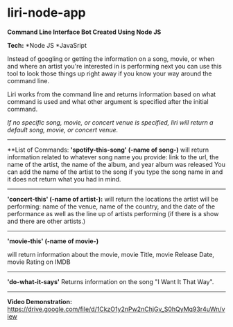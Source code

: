 # liri-node-app
**Command Line Interface Bot Created Using Node JS**

**Tech:**
*Node JS
*JavaSript

Instead of googling or getting the information on a song, movie, or when and where an artist you're interested in is performing next you can use this tool to look those things up right away if you know your way around the command line.

Liri works from the command line and returns information based on what command is used and what other argument is specified after the initial command. 


*If no specific song, movie, or concert venue is specified, liri will return a default song, movie, or concert venue.* 
**************************************
**List of Commands:
**'spotify-this-song' (-name of song-)**
will return information related to whatever song name you provide:
link to the url,
the name of the artist,
the name of the album,
and year album was released
You can add the name of the artist to the song if you type the song name in and it does not return what you had in mind.
**************************************
**'concert-this' (-name of artist-):**
will return the locations the artist will be performing:
name of the venue,
name of the country,
and the date of the performance
as well as the line up of artists performing (if there is a show and there are other artists.)
**************************************
**'movie-this' (-name of movie-)**

will return information about the movie,
movie Title,
movie Release Date,
movie Rating on IMDB

**************************************
**'do-what-it-says'**
Returns information on the song "I Want It That Way".
**************************************

**Video Demonstration:** https://drive.google.com/file/d/1CkzO1y2nPw2nChjGv_S0hQyMq93r4uWn/view



